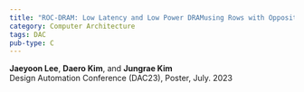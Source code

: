 ```yaml
---
title: "ROC-DRAM: Low Latency and Low Power DRAMusing Rows with Opposite Charging"
category: Computer Architecture
tags: DAC
pub-type: C
---
```


**Jaeyoon Lee**, **Daero Kim**, and **Jungrae Kim** <br>
Design Automation Conference (DAC23), Poster, July. 2023
